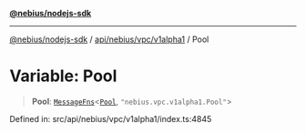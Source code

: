 [**@nebius/nodejs-sdk**](../../../../../README.md)

---

[@nebius/nodejs-sdk](../../../../../README.md) / [api/nebius/vpc/v1alpha1](../README.md) / Pool

# Variable: Pool

> **Pool**: [`MessageFns`](../../../../../runtime/protos/core/interfaces/MessageFns.md)\<[`Pool`](../interfaces/Pool.md), `"nebius.vpc.v1alpha1.Pool"`\>

Defined in: src/api/nebius/vpc/v1alpha1/index.ts:4845
